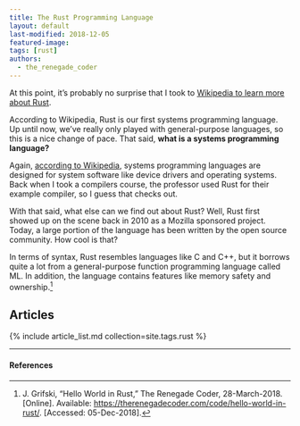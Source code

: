 ```yaml
---
title: The Rust Programming Language
layout: default
last-modified: 2018-12-05
featured-image:
tags: [rust]
authors:
  - the_renegade_coder
---
```


At this point, it’s probably no surprise that I took to [Wikipedia to learn more about Rust][1].

According to Wikipedia, Rust is our first systems programming language. Up until now, we’ve really only played with general-purpose languages, so this is a nice change of pace. That said, __what is a systems programming language?__

Again, [according to Wikipedia][2], systems programming languages are designed for system software like device drivers and operating systems. Back when I took a compilers course, the professor used Rust for their example compiler, so I guess that checks out.

With that said, what else can we find out about Rust? Well, Rust first showed up on the scene back in 2010 as a Mozilla sponsored project. Today, a large portion of the language has been written by the open source community. How cool is that?

In terms of syntax, Rust resembles languages like C and C++, but it borrows quite a lot from a general-purpose function programming language called ML. In addition, the language contains features like memory safety and ownership.[^1]

## Articles

{% include article_list.md collection=site.tags.rust %}

---

#### References

[^1]: J. Grifski, “Hello World in Rust,” The Renegade Coder, 28-March-2018. [Online]. Available: <https://therenegadecoder.com/code/hello-world-in-rust/>. [Accessed: 05-Dec-2018].

[1]: https://en.wikipedia.org/wiki/Rust_(programming_language)
[2]: https://en.wikipedia.org/wiki/System_programming_language
